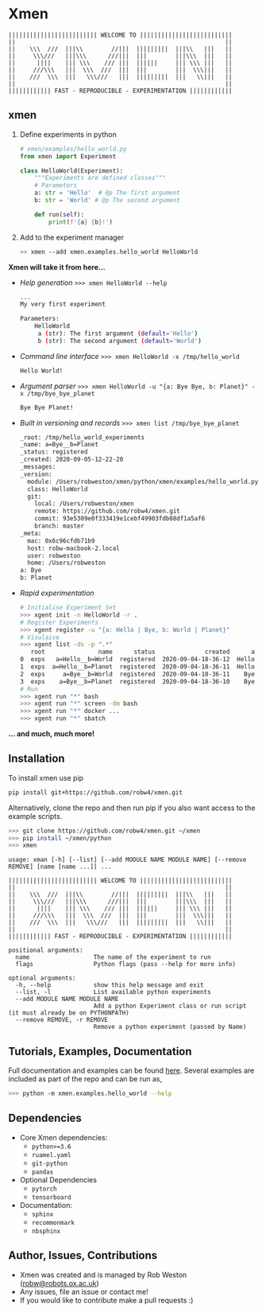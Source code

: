 # Xmen
```
||||||||||||||||||||||||| WELCOME TO ||||||||||||||||||||||||||
||                                                           ||
||    \\\  ///  |||\\        //|||  |||||||||  |||\\   |||   ||
||     \\\///   |||\\\      ///|||  |||        |||\\\  |||   ||
||      ||||    ||| \\\    /// |||  ||||||     ||| \\\ |||   ||
||     ///\\\   |||  \\\  ///  |||  |||        |||  \\\|||   ||
||    ///  \\\  |||   \\\///   |||  |||||||||  |||   \\|||   ||
||                                                           ||
|||||||||||| FAST - REPRODUCIBLE - EXPERIMENTATION ||||||||||||
```
## xmen
1. Define experiments in python
    ```python
    # xmen/examples/hello_world.py
    from xmen import Experiment

    class HelloWorld(Experiment):
        """Experiments are defined classes"""
        # Parameters
        a: str = 'Hello'  # @p The first argument
        b: str = 'World' # @p The second argument

        def run(self):
            print(f'{a} {b}!')
    ```
2. Add to the experiment manager
    ```bash
    >> xmen --add xmen.examples.hello_world HelloWorld
    ```
__Xmen will take it from here...__
- _Help generation_ `>>> xmen HelloWorld --help`
  ```bash
  ...
  My very first experiment

  Parameters:
      HelloWorld
       a (str): The first argument (default='Hello')
       b (str): The second argument (default='World')
  ```
- _Command line interface_ `>>> xmen HelloWorld -x /tmp/hello_world`
  ```bash
  Hello World!
  ```
- _Argument parser_ `>>> xmen HelloWorld -u "{a: Bye Bye, b: Planet}" -x /tmp/bye_bye_planet`
  ```bash
  Bye Bye Planet!
  ```
- _Built in versioning and records_ `>>> xmen list /tmp/bye_bye_planet`
  ```bash
  _root: /tmp/hello_world_experiments
  _name: a=Bye__b=Planet
  _status: registered
  _created: 2020-09-05-12-22-20
  _messages:
  _version:
    module: /Users/robweston/xmen/python/xmen/examples/hello_world.py
    class: HelloWorld
    git:
      local: /Users/robweston/xmen
      remote: https://github.com/robw4/xmen.git
      commit: 93e5309e0f333419e1cebf49903fdb08df1a5af6
      branch: master
  _meta:
    mac: 0x6c96cfdb71b9
    host: robw-macbook-2.local
    user: robweston
    home: /Users/robweston
  a: Bye
  b: Planet
  ```
- _Rapid experimentation_
    ```bash
    # Initialise Experiment Set
    >>> xgent init -n HelloWorld -r .
    # Register Experiments
    >>> xgent register -u "{a: Hello | Bye, b: World | Planet}"
    # Visulaise
    >>> xgent list -ds -p ".*"
       root               name      status              created      a       b
    0  exps   a=Hello__b=World  registered  2020-09-04-18-36-12  Hello   World
    1  exps  a=Hello__b=Planet  registered  2020-09-04-18-36-11  Hello  Planet
    2  exps     a=Bye__b=World  registered  2020-09-04-18-36-11    Bye   World
    3  exps    a=Bye__b=Planet  registered  2020-09-04-18-36-10    Bye  Planet
    # Run
    >>> xgent run "*" bash
    >>> xgent run "*" screen -dm bash
    >>> xgent run "*" docker ...
    >>> xgent run "*" sbatch
    ```
__... and much, much more!__

## Installation
To install xmen use pip
```bash
pip install git+https://github.com/robw4/xmen.git
```
Alternatively, clone the repo and then run pip if you also want access to the example scripts.
```bash
>>> git clone https://github.com/robw4/xmen.git ~/xmen
>>> pip install ~/xmen/python
>>> xmen
```
```
usage: xman [-h] [--list] [--add MODULE NAME MODULE NAME] [--remove REMOVE] [name [name ...]] ...

||||||||||||||||||||||||| WELCOME TO ||||||||||||||||||||||||||
||                                                           ||
||    \\\  ///  |||\\        //|||  |||||||||  |||\\   |||   ||
||     \\\///   |||\\\      ///|||  |||        |||\\\  |||   ||
||      ||||    ||| \\\    /// |||  ||||||     ||| \\\ |||   ||
||     ///\\\   |||  \\\  ///  |||  |||        |||  \\\|||   ||
||    ///  \\\  |||   \\\///   |||  |||||||||  |||   \\|||   ||
||                                                           ||
|||||||||||| FAST - REPRODUCIBLE - EXPERIMENTATION ||||||||||||

positional arguments:
  name                  The name of the experiment to run
  flags                 Python flags (pass --help for more info)

optional arguments:
  -h, --help            show this help message and exit
  --list, -l            List available python experiments
  --add MODULE NAME MODULE NAME
                        Add a python Experiment class or run script (it must already be on PYTHONPATH)
  --remove REMOVE, -r REMOVE
                        Remove a python experiment (passed by Name)
```

## Tutorials, Examples, Documentation
Full documentation and examples can be found [here](https://robw4.github.io/xmen/).
Several examples are included as part of the repo and can be run as,
  
```bash
>>> python -m xmen.examples.hello_world --help
```

## Dependencies
- Core Xmen dependencies:
  - `python>=3.6`
  - `ruamel.yaml`
  - `git-python`
  - `pandas`
- Optional Dependencies
  - ``pytorch``
  - ``tensorboard``
- Documentation:
  - `sphinx`
  - `recommonmark`
  - `nbsphinx`

## Author, Issues, Contributions
- Xmen was created and is managed by Rob Weston (robw@robots.ox.ac.uk) 
- Any issues, file an issue or contact me! 
- If you would like to contribute make a pull requests :)
